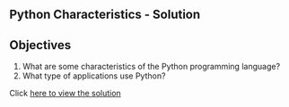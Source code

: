 ## Python Characteristics - Solution

## Objectives

1. What are some characteristics of the Python programming language?
2. What type of applications use Python?

Click [here to view the solution](../../solutions/hello_world/python_characteristics.md)
